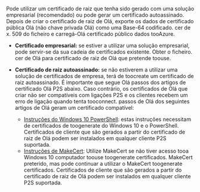 Pode utilizar um certificado de raiz que tenha sido gerado com uma solução empresarial (recomendado) ou pode gerar um certificado autoassinado. Depois de criar o certificado de raiz de Olá, exporte os dados de certificado pública Olá (não chave privada Olá) como uma Base-64 codificado. cer de x. 509 do ficheiro e carregá-Olá certificado público dados tooAzure.

* **Certificado empresarial:** se estiver a utilizar uma solução empresarial, pode servir-se da sua cadeia de certificados existente. Obter o ficheiro. cer de Olá para certificado de raiz de Olá que pretende toouse.
* **Certificado de raiz autoassinado:** se não estiverem a utilizar uma solução de certificados de empresa, terá de toocreate um certificado de raiz autoassinado. É importante que segue Olá passos dos artigos de certificado Olá P2S abaixo. Caso contrário, os certificados de Olá que criar não ser compatíveis com ligações P2S e os clientes recebem um erro de ligação quando tenta tooconnect. passos de Olá dos seguintes artigos de Olá geram um certificado compatível:

  * [Instruções do Windows 10 PowerShell](../articles/vpn-gateway/vpn-gateway-certificates-point-to-site.md): estas instruções necessitam de certificados de toogenerate do Windows 10 e o PowerShell. Certificados de cliente que são gerados a partir do certificado de raiz de Olá podem ser instalados em qualquer cliente P2S suportada.
  * [Instruções de MakeCert](../articles/vpn-gateway/vpn-gateway-certificates-point-to-site-makecert.md): Utilize MakeCert se não tiver acesso tooa Windows 10 computador toouse toogenerate certificados. MakeCert preterido, mas pode continuar a utilizar o MakeCert toogenerate certificados. Certificados de cliente que são gerados a partir do certificado de raiz de Olá podem ser instalados em qualquer cliente P2S suportada.
